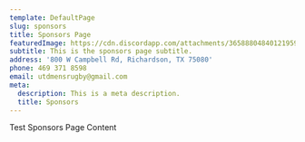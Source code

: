 ```yaml
---
template: DefaultPage
slug: sponsors
title: Sponsors Page
featuredImage: https://cdn.discordapp.com/attachments/365888048401219594/641516899938729984/i-GwVPz7b-X3.png
subtitle: This is the sponsors page subtitle.
address: '800 W Campbell Rd, Richardson, TX 75080'
phone: 469 371 8598
email: utdmensrugby@gmail.com
meta:
  description: This is a meta description.
  title: Sponsors
---
```


Test Sponsors Page Content
